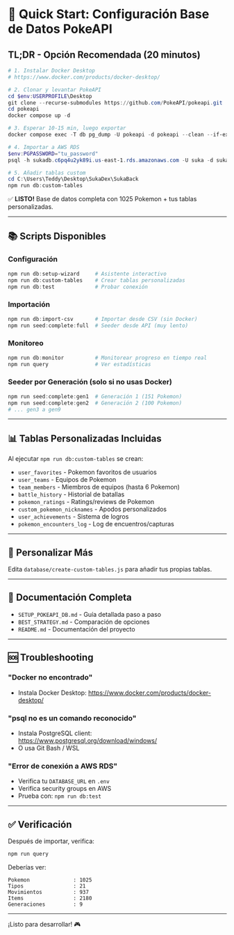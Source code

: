 # 🚀 Quick Start: Configuración Base de Datos PokeAPI

## TL;DR - Opción Recomendada (20 minutos)

```powershell
# 1. Instalar Docker Desktop
# https://www.docker.com/products/docker-desktop/

# 2. Clonar y levantar PokeAPI
cd $env:USERPROFILE\Desktop
git clone --recurse-submodules https://github.com/PokeAPI/pokeapi.git
cd pokeapi
docker compose up -d

# 3. Esperar 10-15 min, luego exportar
docker compose exec -T db pg_dump -U pokeapi -d pokeapi --clean --if-exists > pokeapi_complete.sql

# 4. Importar a AWS RDS
$env:PGPASSWORD="tu_password"
psql -h sukadb.c6pq4u2yk89i.us-east-1.rds.amazonaws.com -U suka -d sukadb -f pokeapi_complete.sql

# 5. Añadir tablas custom
cd C:\Users\Teddy\Desktop\SukaDex\SukaBack
npm run db:custom-tables
```

✅ **LISTO!** Base de datos completa con 1025 Pokemon + tus tablas personalizadas.

---

## 📚 Scripts Disponibles

### Configuración
```powershell
npm run db:setup-wizard     # Asistente interactivo
npm run db:custom-tables    # Crear tablas personalizadas
npm run db:test             # Probar conexión
```

### Importación
```powershell
npm run db:import-csv       # Importar desde CSV (sin Docker)
npm run seed:complete:full  # Seeder desde API (muy lento)
```

### Monitoreo
```powershell
npm run db:monitor          # Monitorear progreso en tiempo real
npm run query               # Ver estadísticas
```

### Seeder por Generación (solo si no usas Docker)
```powershell
npm run seed:complete:gen1  # Generación 1 (151 Pokemon)
npm run seed:complete:gen2  # Generación 2 (100 Pokemon)
# ... gen3 a gen9
```

---

## 📊 Tablas Personalizadas Incluidas

Al ejecutar `npm run db:custom-tables` se crean:

- `user_favorites` - Pokemon favoritos de usuarios
- `user_teams` - Equipos de Pokemon
- `team_members` - Miembros de equipos (hasta 6 Pokemon)
- `battle_history` - Historial de batallas
- `pokemon_ratings` - Ratings/reviews de Pokemon
- `custom_pokemon_nicknames` - Apodos personalizados
- `user_achievements` - Sistema de logros
- `pokemon_encounters_log` - Log de encuentros/capturas

---

## 🔧 Personalizar Más

Edita `database/create-custom-tables.js` para añadir tus propias tablas.

---

## 📖 Documentación Completa

- `SETUP_POKEAPI_DB.md` - Guía detallada paso a paso
- `BEST_STRATEGY.md` - Comparación de opciones
- `README.md` - Documentación del proyecto

---

## 🆘 Troubleshooting

### "Docker no encontrado"
- Instala Docker Desktop: https://www.docker.com/products/docker-desktop/

### "psql no es un comando reconocido"
- Instala PostgreSQL client: https://www.postgresql.org/download/windows/
- O usa Git Bash / WSL

### "Error de conexión a AWS RDS"
- Verifica tu `DATABASE_URL` en `.env`
- Verifica security groups en AWS
- Prueba con: `npm run db:test`

---

## ✅ Verificación

Después de importar, verifica:

```powershell
npm run query
```

Deberías ver:
```
Pokemon              : 1025
Tipos                : 21
Movimientos          : 937
Items                : 2180
Generaciones         : 9
```

---

¡Listo para desarrollar! 🎮
